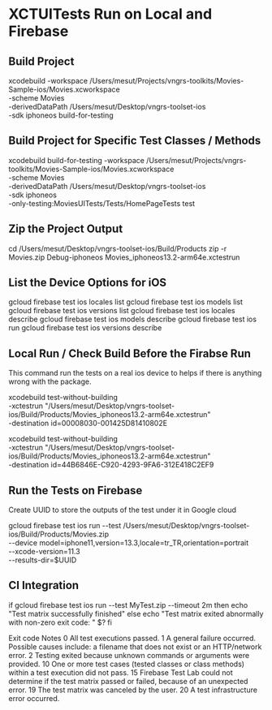 # XCTUITests Run on Local and Firebase
## Build Project
xcodebuild -workspace /Users/mesut/Projects/vngrs-toolkits/Movies-Sample-ios/Movies.xcworkspace \
    -scheme Movies \
    -derivedDataPath /Users/mesut/Desktop/vngrs-toolset-ios \
    -sdk iphoneos build-for-testing 

## Build Project for Specific Test Classes / Methods
xcodebuild build-for-testing -workspace /Users/mesut/Projects/vngrs-toolkits/Movies-Sample-ios/Movies.xcworkspace \
    -scheme Movies \
    -derivedDataPath /Users/mesut/Desktop/vngrs-toolset-ios \
    -sdk iphoneos \
    -only-testing:MoviesUITests/Tests/HomePageTests test

## Zip the Project Output
cd /Users/mesut/Desktop/vngrs-toolset-ios/Build/Products
zip -r Movies.zip Debug-iphoneos Movies_iphoneos13.2-arm64e.xctestrun


## List the Device Options for iOS
gcloud firebase test ios locales list
gcloud firebase test ios models list
gcloud firebase test ios versions list
gcloud firebase test ios locales describe
gcloud firebase test ios models describe
gcloud firebase test ios run
gcloud firebase test ios versions describe


## Local Run /  Check Build Before the Firabse Run 
This command run the tests on a real ios device to helps if there is anything wrong with the package. 

xcodebuild test-without-building \
    -xctestrun "/Users/mesut/Desktop/vngrs-toolset-ios/Build/Products/Movies_iphoneos13.2-arm64e.xctestrun" \
    -destination id=00008030-001425D81410802E

xcodebuild test-without-building \
    -xctestrun "/Users/mesut/Desktop/vngrs-toolset-ios/Build/Products/Movies_iphoneos13.2-arm64e.xctestrun" \
    -destination id=44B6846E-C920-4293-9FA6-312E418C2EF9


## Run the Tests on Firebase
Create UUID to store the outputs of the test under it in Google cloud

gcloud firebase test ios run --test /Users/mesut/Desktop/vngrs-toolset-ios/Build/Products/Movies.zip \
  --device model=iphone11,version=13.3,locale=tr_TR,orientation=portrait \
  --xcode-version=11.3 \
  --results-dir=$UUID 



## CI Integration
if gcloud firebase test ios run --test MyTest.zip --timeout 2m
then
    echo "Test matrix successfully finished"
else
    echo "Test matrix exited abnormally with non-zero exit code: " $?
fi

Exit code    Notes
0    All test executions passed.
1    A general failure occurred. Possible causes include: a filename that does not exist or an HTTP/network error.
2    Testing exited because unknown commands or arguments were provided.
10    One or more test cases (tested classes or class methods) within a test execution did not pass.
15    Firebase Test Lab could not determine if the test matrix passed or failed, because of an unexpected error.
19    The test matrix was canceled by the user.
20    A test infrastructure error occurred.


